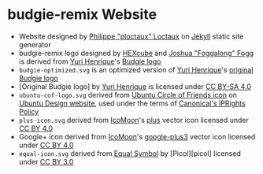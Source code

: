 budgie-remix Website
====================
- Website designed by [Philippe "ploctaux" Loctaux][ploctaux] on [Jekyll][jekyll-website] static site generator
- budgie-remix logo designed by [HEXcube][hexcube] and [Joshua "Foggalong" Fogg][foggalong] is derived from [Yuri Henrique][yurihenriq]'s [Budgie logo][budgie-original]
- `budgie-optimized.svg` is an optimized version of [Yuri Henrique][yurihenriq]'s [original Budgie logo][budgie-original]
- [Original Budgie logo] by [Yuri Henrique][yurihenriq] is licensed under [CC BY-SA 4.0][CC-BY-SA4]
- `ubuntu-cof-logo.svg` derived from [Ubuntu Circle of Friends icon][ubuntu-CoF-orange] on [Ubuntu Design website][ubuntu-design-logos], used under the terms of [Canonical's IPRights Policy][IPpolicy]
- `plus-icon.svg` derived from [IcoMoon][icomoon-website]'s [plus][plus-icon] vector icon licensed under [CC BY 4.0][CC-BY4]
- Google+ icon derived from [IcoMoon][icomoon-website]'s [google-plus3][google-plus] vector icon licensed under [CC BY 4.0][CC-BY4]
- `equal-icon.svg` derived from [Equal Symbol][equal-icon] by [Picol][picol] licensed under [CC BY 3.0][CC-BY3]


[ploctaux]: https://github.com/ploctaux "Philippe Loctaux's Github page"
[hexcube]: https://hexcube.deviantart.com "HEXcube's DeviantArt page"
[foggalong]: https://github.com/Foggalong "Joshua Fogg's GitHub page"
[yurihenriq]: https://yurihenriq.deviantart.com "Yuri Henrique's DeviantArt page"

[jekyll-website]: https://jekyllrb.com "Jekyll website"
[budgie-original]: https://www.dropbox.com/sh/tbk1qozkzdh2642/AABKy_vIDPC4Oas_7sVKzYm7a/BudgieV3/budgie2.svg "Original Budgie logo on Yuri Henrique's Dropbox"
[ubuntu-CoF-orange]: https://design.ubuntu.com/wp-content/uploads/logo-ubuntu_cof_orange-hex.svg "Ubuntu Circle of Friends icon"
[ubuntu-design-logos]: https://design.ubuntu.com/brand/ubuntu-logo "Guidelines regarding use of Ubuntu Brand and Logo"
[icomoon-website]: https://icomoon.io "IcoMoon website"
[plus-icon]: https://github.com/Keyamoon/IcoMoon-Free/blob/master/SVG/267-plus.svg "plus  svg icon on IcoMoon's GitHub repo"
[google-plus]: https://github.com/Keyamoon/IcoMoon-Free/blob/master/SVG/398-google-plus3.svg "google-plus3 svg icon on IcoMoon's GitHub repo"
[equal-icon]: http://www.flaticon.com/free-icon/equal-symbol_14334 "Picol's Equal Symbol on Flaticon"
[picol-website]: http://picol.org "Pictorial Communication Language website"

[CC-BY-SA4]: https://creativecommons.org/licenses/by-sa/4.0/ "More info on CC BY-SA 4.0"
[CC-BY4]: https://creativecommons.org/licenses/by/4.0/ "More info on CC BY 4.0"
[CC-BY3]: https://creativecommons.org/licenses/by/3.0/ "More info on CC BY 3.0"
[IPpolicy]: http://www.ubuntu.com/legal/terms-and-policies/intellectual-property-policy "Canonical's Intellectual Property rights policy"
